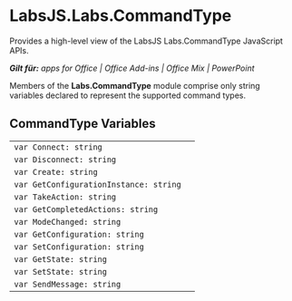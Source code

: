 
# LabsJS.Labs.CommandType
Provides a high-level view of the LabsJS Labs.CommandType JavaScript APIs.

 _**Gilt für:** apps for Office | Office Add-ins | Office Mix | PowerPoint_

Members of the  **Labs.CommandType** module comprise only string variables declared to represent the supported command types.

## CommandType Variables


|||
|:-----|:-----|
| `var Connect: string`||
| `var Disconnect: string`||
| `var Create: string`||
| `var GetConfigurationInstance: string`||
| `var TakeAction: string`||
| `var GetCompletedActions: string`||
| `var ModeChanged: string`||
| `var GetConfiguration: string`||
| `var SetConfiguration: string`||
| `var GetState: string`||
| `var SetState: string`||
| `var SendMessage: string`||
